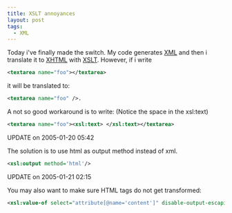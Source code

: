 ```yaml
---
title: XSLT annoyances
layout: post
tags:
  - XML
---
```

Today i've finally made the switch. My code generates [XML](http://www.w3.org/XML/) and then i translate it to [XHTML](http://www.w3.org/TR/xhtml1/) with [XSLT](http://www.w3.org/TR/xslt). However, if i write 

```xml
<textarea name="foo"></textarea>
```

it will be translated to:

```xml
<textarea name="foo" />.
```

A not so good workaround is to write: (Notice the space in the xsl:text)

```xml
<textarea name="foo"><xsl:text> </xsl:text></textarea>
```

UPDATE on 2005-01-20 05:42
  
The solution is to use html as output method instead of xml.

```xml
<xsl:output method='html'/>
```

UPDATE on 2005-01-21 02:15
  
You may also want to make sure HTML tags do not get transformed:

```xml
<xsl:value-of select="attribute[@name='content']" disable-output-escaping="yes"/>
```
